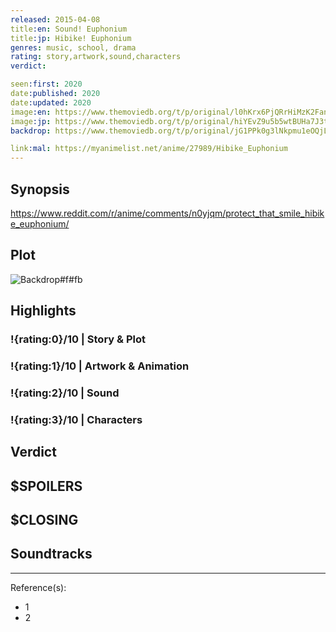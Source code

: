 ```yaml
---
released: 2015-04-08
title:en: Sound! Euphonium
title:jp: Hibike! Euphonium
genres: music, school, drama
rating: story,artwork,sound,characters
verdict:

seen:first: 2020
date:published: 2020
date:updated: 2020
image:en: https://www.themoviedb.org/t/p/original/l0hKrx6PjQRrHiMzK2Fanen2xbL.jpg
image:jp: https://www.themoviedb.org/t/p/original/hiYEvZ9u5b5wtBUHa7J3t8DFEzg.jpg
backdrop: https://www.themoviedb.org/t/p/original/jG1PPk0g3lNkpmu1eOQjLVTG4ml.jpg

link:mal: https://myanimelist.net/anime/27989/Hibike_Euphonium
---
```



## Synopsis

<https://www.reddit.com/r/anime/comments/n0yjqm/protect_that_smile_hibike_euphonium/>

## Plot

![Backdrop#f#fb](link "Source: TMDB")

## Highlights

### !{rating:0}/10 | Story & Plot

### !{rating:1}/10 | Artwork & Animation

### !{rating:2}/10 | Sound

### !{rating:3}/10 | Characters

## Verdict

## $SPOILERS

## $CLOSING

## Soundtracks

***
Reference(s):

- 1
- 2

